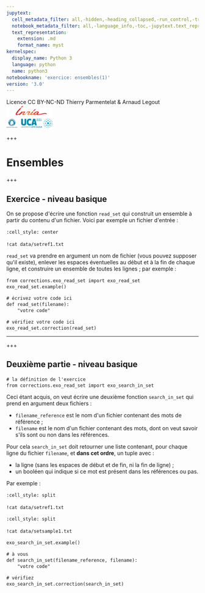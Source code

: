 ```yaml
---
jupytext:
  cell_metadata_filter: all,-hidden,-heading_collapsed,-run_control,-trusted
  notebook_metadata_filter: all,-language_info,-toc,-jupytext.text_representation.jupytext_version,-jupytext.text_representation.format_version
  text_representation:
    extension: .md
    format_name: myst
kernelspec:
  display_name: Python 3
  language: python
  name: python3
notebookname: 'exercice: ensembles(1)'
version: '3.0'
---
```


<div class="licence">
<span>Licence CC BY-NC-ND</span>
<span>Thierry Parmentelat &amp; Arnaud Legout</span>
<span><img src="media/both-logos-small-alpha.png" /></span>
</div>

+++

# Ensembles

+++

## Exercice - niveau basique

On se propose d'écrire une fonction `read_set` qui construit un ensemble à partir du contenu d'un fichier. Voici par exemple un fichier d'entrée :

```{code-cell}
:cell_style: center

!cat data/setref1.txt
```

`read_set` va prendre en argument un nom de fichier (vous pouvez supposer qu'il existe), enlever les espaces éventuelles au début et à la fin de chaque ligne, et construire un ensemble de toutes les lignes ; par exemple :

```{code-cell}
from corrections.exo_read_set import exo_read_set
exo_read_set.example()
```

```{code-cell}
# écrivez votre code ici
def read_set(filename):
    "votre code"
```

```{code-cell}
# vérifiez votre code ici
exo_read_set.correction(read_set)
```

*****

+++

## Deuxième partie - niveau basique

```{code-cell}
# la définition de l'exercice
from corrections.exo_read_set import exo_search_in_set
```

Ceci étant acquis, on veut écrire une deuxième fonction `search_in_set` qui prend en argument deux fichiers :

* `filename_reference` est le nom d'un fichier contenant des mots de référence ;
* `filename` est le nom d'un fichier contenant des mots, dont on veut savoir s'ils sont ou non dans les références.

Pour cela `search_in_set` doit retourner une liste contenant, pour chaque ligne du fichier `filename`, et **dans cet ordre**, un tuple avec :

* la ligne (sans les espaces de début et de fin, ni la fin de ligne) ;
* un booléen qui indique si ce mot est présent dans les références ou pas.

Par exemple :

```{code-cell}
:cell_style: split

!cat data/setref1.txt
```

```{code-cell}
:cell_style: split

!cat data/setsample1.txt
```

```{code-cell}
exo_search_in_set.example()
```

```{code-cell}
# à vous
def search_in_set(filename_reference, filename):
    "votre code"
```

```{code-cell}
# vérifiez
exo_search_in_set.correction(search_in_set)
```
